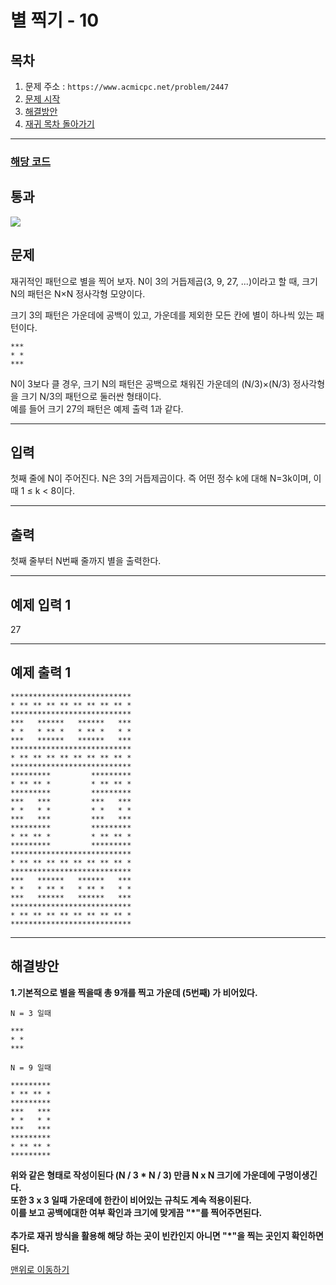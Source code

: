 # 별 찍기 - 10

## 목차

1. 문제 주소 : `https://www.acmicpc.net/problem/2447`
2. [문제 시작](#문제)
3. [해결방안](#해결방안)
4. [재귀 목차 돌아가기](../README.md)
___

### [해당 코드](./별찍기10.java)

## 통과

<img src="https://github.com/user-attachments/assets/fe3680ec-4ecc-4350-b246-ae5da2909b75">

## 문제

재귀적인 패턴으로 별을 찍어 보자. N이 3의 거듭제곱(3, 9, 27, ...)이라고 할 때, 크기 N의 패턴은 N×N 정사각형 모양이다.

크기 3의 패턴은 가운데에 공백이 있고, 가운데를 제외한 모든 칸에 별이 하나씩 있는 패턴이다.

```
***
* *
***
```
N이 3보다 클 경우, 크기 N의 패턴은 공백으로 채워진 가운데의 (N/3)×(N/3) 정사각형을 크기 N/3의 패턴으로 둘러싼 형태이다.<br>
예를 들어 크기 27의 패턴은 예제 출력 1과 같다.

___

## 입력

첫째 줄에 N이 주어진다. N은 3의 거듭제곱이다. 즉 어떤 정수 k에 대해 N=3k이며, 이때 1 ≤ k < 8이다.

___

## 출력

첫째 줄부터 N번째 줄까지 별을 출력한다.

___

## 예제 입력 1

27

---

## 예제 출력 1

```
***************************
* ** ** ** ** ** ** ** ** *
***************************
***   ******   ******   ***
* *   * ** *   * ** *   * *
***   ******   ******   ***
***************************
* ** ** ** ** ** ** ** ** *
***************************
*********         *********
* ** ** *         * ** ** *
*********         *********
***   ***         ***   ***
* *   * *         * *   * *
***   ***         ***   ***
*********         *********
* ** ** *         * ** ** *
*********         *********
***************************
* ** ** ** ** ** ** ** ** *
***************************
***   ******   ******   ***
* *   * ** *   * ** *   * *
***   ******   ******   ***
***************************
* ** ** ** ** ** ** ** ** *
***************************
```

---

## 해결방안
**1.기본적으로 별을 찍을때 총 9개를 찍고 가운데 (5번째) 가 비어있다.**<br>

```
N = 3 일때

***
* *
***

N = 9 일때

*********
* ** ** *
*********
***   ***
* *   * *
***   ***
*********
* ** ** *
*********
```

**위와 같은 형태로 작성이된다 (N / 3 * N / 3) 만큼 N x N 크기에 가운데에 구멍이생긴다.** <br>
**또한 3 x 3 일때 가운데에 한칸이 비어있는 규칙도 계속 적용이된다.** <br>
**이를 보고 공백에대한 여부 확인과 크기에 맞게끔 "*"를 찍어주면된다.**<br><br>
**추가로 재귀 방식을 활용해 해당 하는 곳이 빈칸인지 아니면 "*"을 찍는 곳인지 확인하면된다.**

[맨위로 이동하기](#별-찍기---10)
